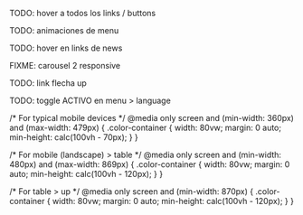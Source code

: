 TODO: hover a todos los links / buttons

TODO: animaciones de menu

TODO: hover en links de news

FIXME: carousel 2 responsive

TODO: link flecha up

TODO: toggle ACTIVO en menu > language



/* For typical mobile devices */
@media only screen and (min-width: 360px) and (max-width: 479px) {
  .color-container {
    width: 80vw;
    margin: 0 auto;
    min-height: calc(100vh - 70px);
  }
}

/* For mobile (landscape) > table */
@media only screen and (min-width: 480px) and (max-width: 869px) {
  .color-container {
    width: 80vw;
    margin: 0 auto;
    min-height: calc(100vh - 120px);
  }
}

/* For table > up */
@media only screen and (min-width: 870px) {
  .color-container {
    width: 80vw;
    margin: 0 auto;
    min-height: calc(100vh - 120px);
  }
}